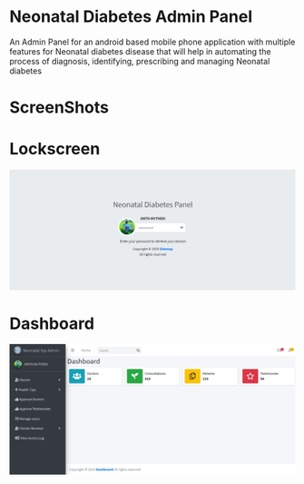 # Neonatal Diabetes Admin Panel
 An Admin Panel for an android based mobile phone application with multiple features for Neonatal diabetes disease that will help in automating the process of diagnosis, identifying, prescribing and managing Neonatal diabetes 
# ScreenShots
# Lockscreen
<img src="./screenshots/lockscreen.jpg">

# Dashboard
<img src="./screenshots/dashboard.jpg">
